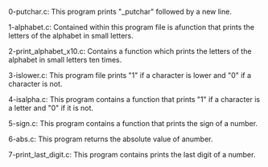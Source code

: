 0-putchar.c: This program prints "_putchar" followed by a new line.

1-alphabet.c: Contained within this program file is afunction that prints the letters of the alphabet in small letters.

2-print_alphabet_x10.c: Contains a function which prints the letters of the alphabet in small letters ten times.

3-islower.c: This program file prints "1" if a character is lower and "0" if a character is not.

4-isalpha.c: This program contains a function that prints "1" if a character is a letter and "0" if it is not.

5-sign.c: This program contains a function that prints the sign of a number.

6-abs.c: This program returns the absolute value of anumber.

7-print_last_digit.c: This program contains prints the last digit of a number.